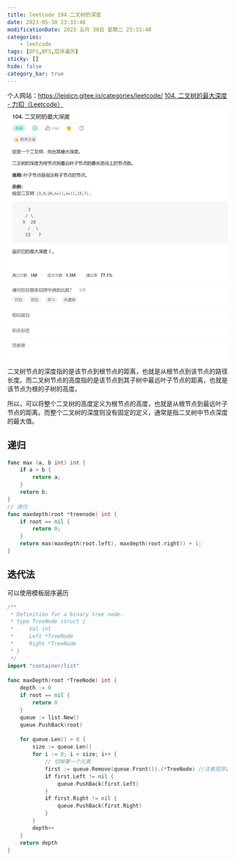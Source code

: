 ```yaml
---
title: leetcode 104.二叉树的深度
date: 2023-05-30 23:33:48
modificationDate: 2023 五月 30日 星期二 23:33:48
categories: 
	- leetcode
tags: [DFS,BFS,层序遍历]
sticky: []
hide: false
category_bar: true
---
```

个人网站：https://leiqicn.gitee.io/categories/leetcode/
[104. 二叉树的最大深度 - 力扣（Leetcode）](https://leetcode.cn/problems/maximum-depth-of-binary-tree/description/)
![](../../imgs/Pasted%20image%2020230531000419.png)

二叉树节点的深度指的是该节点到根节点的距离，也就是从根节点到该节点的路径长度。而二叉树节点的高度指的是该节点到其子树中最远叶子节点的距离，也就是该节点为根的子树的高度。

所以，可以将整个二叉树的高度定义为根节点的高度，也就是从根节点到最远叶子节点的距离。而整个二叉树的深度则没有固定的定义，通常是指二叉树中节点深度的最大值。
## 递归

```go
func max (a, b int) int {
    if a > b {
        return a;
    }
    return b;
}
// 递归
func maxdepth(root *treenode) int {
    if root == nil {
        return 0;
    }
    return max(maxdepth(root.left), maxdepth(root.right)) + 1;
}


```


## 迭代法
可以使用模板层序遍历

```go
/**
 * Definition for a binary tree node.
 * type TreeNode struct {
 *     Val int
 *     Left *TreeNode
 *     Right *TreeNode
 * }
 */
import "container/list"

func maxDepth(root *TreeNode) int {
	depth := 0
	if root == nil {
		return 0
	}
	queue := list.New()
	queue.PushBack(root)

	for queue.Len() > 0 {
		size := queue.Len()
		for i := 0; i < size; i++ {
			// 切掉第一个元素
			first := queue.Remove(queue.Front()).(*TreeNode) //注意层序遍历是切掉前边一个
			if first.Left != nil {
				queue.PushBack(first.Left)
			}
			if first.Right != nil {
				queue.PushBack(first.Right)
			}
		}
		depth++
	}
	return depth
}
```
